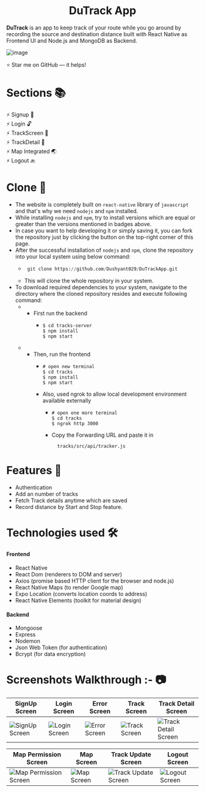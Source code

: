 
<h1 align="center">DuTrack App</h1>

**DuTrack** is an app to keep track of your route while you go around by recording the source and destination distance built with React Native as Frontend UI and Node.js and MongoDB as Backend.

 
![image](https://user-images.githubusercontent.com/55031190/129458518-bf8f7fad-b9a8-4c17-8b21-8366cf32e958.png)
 

⭐ Star me on GitHub — it helps!


# Sections 📚

⚡️ Signup 🔐\
⚡️ Login 🔓\
⚡️ TrackScreen 📜\
⚡️ TrackDetail 📝\
⚡️ Map Integrated 🌏\
⚡️ Logout 🔙

# Clone 📑

- The website is completely built on `react-native` library of `javascript` and that's why we need `nodejs` and `npm` installed.
- While installing `nodejs` and `npm`, try to install versions which are equal or greater than the versions mentioned in badges above.
- In case you want to help developing it or simply saving it, you can fork the repository just by clicking the button on the top-right corner of this page.
- After the successful installation of `nodejs` and `npm`, clone the repository into your local system using below command:
  - ```python
     git clone https://github.com/Dushyant029/DuTrackApp.git
    ```
  - This will clone the whole repository in your system.
- To download required dependencies to your system, navigate to the directory where the cloned repository resides and execute following command:
  - - First run the backend
        - ```
          $ cd tracks-server
          $ npm install
          $ npm start
          ```
  - - Then, run the frontend
        - ```
          # open new terminal
          $ cd tracks
          $ npm install
          $ npm start
          ```
        - Also, used ngrok to allow local development environment available externally
            * ```
              # open one more terminal
              $ cd tracks
              $ ngrok http 3000
              ```
            * Copy the Forwarding URL and paste it in 
                ```
                  tracks/src/api/tracker.js  
                ```
# Features 🔌

- Authentication
- Add an number of tracks
- Fetch Track details anytime which are saved
- Record distance by Start and Stop feature. 

# Technologies used 🛠️

#### Frontend

- React Native
- React Dom (renderers to DOM and server)
- Axios (promise based HTTP client for the browser and node.js)
- React Native Maps (to render Google map)
- Expo Location (converts location coords to address)
- React Native Elements (toolkit for material design)

#### Backend

- Mongoose
- Express
- Nodemon
- Json Web Token (for authentication)
- Bcrypt (for data encryption)



# Screenshots Walkthrough :- 📷

| SignUp Screen | Login Screen | Error Screen | Track Screen | Track Detail Screen |
| --- | --- | --- | --- | --- |
| ![SignUp Screen](https://user-images.githubusercontent.com/55031190/129458221-793b91f6-5fc2-4181-aa9c-1864dda39bec.png) | ![Login Screen](https://user-images.githubusercontent.com/55031190/129458239-8a6f91af-54ae-4ce6-88f2-faa26ad885ee.png) | ![Error Screen](https://user-images.githubusercontent.com/55031190/129458251-88945ae8-ffbc-45cf-af37-c10710324022.png) | ![Track Screen](https://user-images.githubusercontent.com/55031190/129458263-96ad5838-d1ad-41d7-b84a-27409ce4a7fa.png) |  ![Track Detail Screen](https://user-images.githubusercontent.com/55031190/129458270-dff32309-08f8-4417-bbf4-99eb3d51e968.png) |

| Map Permission Screen | Map Screen | Track Update Screen | Logout Screen |
| --- | --- | --- | --- |
| ![Map Permission Screen](https://user-images.githubusercontent.com/55031190/129458279-ad89e0be-a6a6-43eb-adef-39864bcfad4a.png) | ![Map Screen](https://user-images.githubusercontent.com/55031190/129458288-61a89c9a-b1ec-450e-8872-876103dd1f57.png) | ![Track Update Screen](https://user-images.githubusercontent.com/55031190/129458293-1d9e7e70-8f21-400e-86f8-5b42da2beb63.png) | ![Logout Screen](https://user-images.githubusercontent.com/55031190/129458300-a305675f-8306-4790-a09b-3b9bc39c5136.png) |





